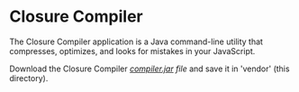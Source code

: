# Closure Compiler

The Closure Compiler application is a Java command-line utility that compresses, optimizes, and looks for mistakes in your JavaScript. 

Download the Closure Compiler *[compiler.jar](http://closure-compiler.googlecode.com/files/compiler-latest.zip) file* and save it
  in 'vendor' (this directory).
